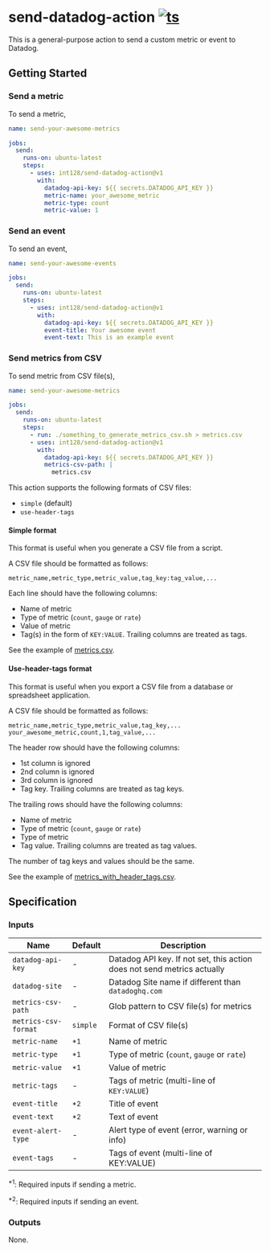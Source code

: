 # send-datadog-action [![ts](https://github.com/int128/send-datadog-action/actions/workflows/ts.yaml/badge.svg)](https://github.com/int128/send-datadog-action/actions/workflows/ts.yaml)

This is a general-purpose action to send a custom metric or event to Datadog.

## Getting Started

### Send a metric

To send a metric,

```yaml
name: send-your-awesome-metrics

jobs:
  send:
    runs-on: ubuntu-latest
    steps:
      - uses: int128/send-datadog-action@v1
        with:
          datadog-api-key: ${{ secrets.DATADOG_API_KEY }}
          metric-name: your_awesome_metric
          metric-type: count
          metric-value: 1
```

### Send an event

To send an event,

```yaml
name: send-your-awesome-events

jobs:
  send:
    runs-on: ubuntu-latest
    steps:
      - uses: int128/send-datadog-action@v1
        with:
          datadog-api-key: ${{ secrets.DATADOG_API_KEY }}
          event-title: Your awesome event
          event-text: This is an example event
```

### Send metrics from CSV

To send metric from CSV file(s),

```yaml
name: send-your-awesome-metrics

jobs:
  send:
    runs-on: ubuntu-latest
    steps:
      - run: ./something_to_generate_metrics_csv.sh > metrics.csv
      - uses: int128/send-datadog-action@v1
        with:
          datadog-api-key: ${{ secrets.DATADOG_API_KEY }}
          metrics-csv-path: |
            metrics.csv
```

This action supports the following formats of CSV files:

- `simple` (default)
- `use-header-tags`

#### Simple format

This format is useful when you generate a CSV file from a script.

A CSV file should be formatted as follows:

```csv
metric_name,metric_type,metric_value,tag_key:tag_value,...
```

Each line should have the following columns:

- Name of metric
- Type of metric (`count`, `gauge` or `rate`)
- Value of metric
- Tag(s) in the form of `KEY:VALUE`. Trailing columns are treated as tags.

See the example of [metrics.csv](tests/fixtures/metrics.csv).

#### Use-header-tags format

This format is useful when you export a CSV file from a database or spreadsheet application.

A CSV file should be formatted as follows:

```csv
metric_name,metric_type,metric_value,tag_key,...
your_awesome_metric,count,1,tag_value,...
```

The header row should have the following columns:

- 1st column is ignored
- 2nd column is ignored
- 3rd column is ignored
- Tag key. Trailing columns are treated as tag keys.

The trailing rows should have the following columns:

- Name of metric
- Type of metric (`count`, `gauge` or `rate`)
- Type of metric
- Tag value. Trailing columns are treated as tag values.

The number of tag keys and values should be the same.

See the example of [metrics_with_header_tags.csv](tests/fixtures/metrics_with_header_tags.csv).

## Specification

### Inputs

| Name                 | Default        | Description                                                             |
| -------------------- | -------------- | ----------------------------------------------------------------------- |
| `datadog-api-key`    | -              | Datadog API key. If not set, this action does not send metrics actually |
| `datadog-site`       | -              | Datadog Site name if different than `datadoghq.com`                     |
| `metrics-csv-path`   | -              | Glob pattern to CSV file(s) for metrics                                 |
| `metrics-csv-format` | `simple`       | Format of CSV file(s)                                                   |
| `metric-name`        | <sup>\*1</sup> | Name of metric                                                          |
| `metric-type`        | <sup>\*1</sup> | Type of metric (`count`, `gauge` or `rate`)                             |
| `metric-value`       | <sup>\*1</sup> | Value of metric                                                         |
| `metric-tags`        | -              | Tags of metric (multi-line of `KEY:VALUE`)                              |
| `event-title`        | <sup>\*2</sup> | Title of event                                                          |
| `event-text`         | <sup>\*2</sup> | Text of event                                                           |
| `event-alert-type`   | -              | Alert type of event (error, warning or info)                            |
| `event-tags`         | -              | Tags of event (multi-line of KEY:VALUE)                                 |

<sup>\*1</sup>: Required inputs if sending a metric.

<sup>\*2</sup>: Required inputs if sending an event.

### Outputs

None.
